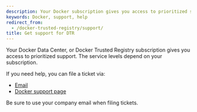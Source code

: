 ```yaml
---
description: Your Docker subscription gives you access to prioritized support. You can file tickets via email, your the support portal.
keywords: Docker, support, help
redirect_from:
  - /docker-trusted-registry/support/
title: Get support for DTR
---
```

Your Docker Data Center, or Docker Trusted Registry subscription gives you access to prioritized support. The service levels depend on your subscription.

If you need help, you can file a ticket via:

* [Email](mailto:support@docker.com)
* [Docker support page](https://support.docker.com/)

Be sure to use your company email when filing tickets.